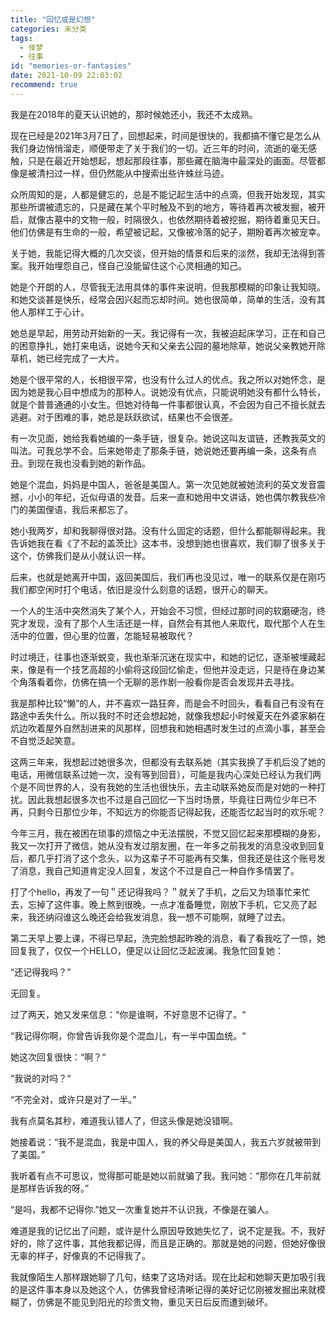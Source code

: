 ```yaml
---
title: "回忆或是幻想"
categories: 未分类
tags:
  - 怿梦
  - 往事
id: "memories-or-fantasies"
date: 2021-10-09 22:03:02
recommend: true
---
```


我是在2018年的夏天认识她的，那时候她还小，我还不太成熟。

现在已经是2021年3月7日了，回想起来，时间是很快的，我都搞不懂它是怎么从我们身边悄悄溜走，顺便带走了关于我们的一切。近三年的时间，流逝的毫无感触，只是在最近开始想起，想起那段往事，那些藏在脑海中最深处的画面。尽管都像是被清扫过一样，但仍然能从中搜索出些许蛛丝马迹。

众所周知的是，人都是健忘的，总是不能记起生活中的点滴，但我开始发现，其实那些所谓被遗忘的，只是藏在某个平时触及不到的地方，等待着再次被发掘，被开启，就像古墓中的文物一般，时隔很久，也依然期待着被挖掘，期待着重见天日。他们仿佛是有生命的一般，希望被记起，又像被冷落的妃子，期盼着再次被宠幸。

关于她，我能记得大概的几次交谈，但开始的情景和后来的淡然，我却无法得到答案。我开始埋怨自己，怪自己没能留住这个心灵相通的知己。

她是个开朗的人，尽管我无法用具体的事件来说明，但我那模糊的印象让我知晓。和她交谈甚是快乐，经常会因兴起而忘却时间。她也很简单，简单的生活，没有其他人那样工于心计。

她总是早起，用劳动开始新的一天。我记得有一次，我被迫起床学习，正在和自己的困意挣扎，她打来电话，说她今天和父亲去公园的墓地除草，她说父亲教她开除草机，她已经完成了一大片。

她是个很平常的人，长相很平常，也没有什么过人的优点。我之所以对她怀念，是因为她是我心目中想成为的那种人。说她没有优点，只能说明她没有都什么特长，就是个普普通通的小女生。但她对待每一件事都很认真，不会因为自己不擅长就去逃避。对于困难的事，她总是跃跃欲试，结果也不会很差。

有一次见面，她给我看她编的一条手链，很复杂。她说这叫友谊链，还教我英文的叫法。可我总学不会。后来她带走了那条手链，她说她还要再编一条，这条有点丑。到现在我也没看到她的新作品。

她是个混血，妈妈是中国人，爸爸是美国人。第一次见她就被她流利的英文发音震撼，小小的年纪，近似母语的发音。后来一直和她用中文讲话，她也偶尔教我些冷门的美国俚语，我后来都忘了。

她小我两岁，却和我聊得很对路。没有什么固定的话题，但什么都能聊得起来。我告诉她我在看《了不起的盖茨比》这本书，没想到她也很喜欢，我们聊了很多关于这个，仿佛我们是从小就认识一样。

后来，也就是她离开中国，返回美国后，我们再也没见过，唯一的联系仅是在刚巧我们都空闲时打个电话，依旧是没什么刻意的话题，很开心的聊天。

一个人的生活中突然消失了某个人，开始会不习惯，但经过那时间的软磨硬泡，终究才发现，没有了那个人生活还是一样，自然会有其他人来取代，取代那个人在生活中的位置，但心里的位置，怎能轻易被取代？

时过境迁，往事也逐渐蜕变，我也渐渐沉迷在现实中，和她的记忆，逐渐被埋藏起来，像是有一个技艺高超的小偷将这段回忆偷走，但他并没走远，只是待在身边某个角落看着你，仿佛在搞一个无聊的恶作剧一般看你是否会发现并去寻找。

我是那种比较“懒”的人，并不喜欢一路狂奔，而是会不时回头，看看自己有没有在路途中丢失什么。所以我时不时还会想起她，就像我想起小时候夏天在外婆家躺在炕边吹着屋外自然刮进来的风那样，回想我和她相遇时发生过的点滴小事，甚至会不自觉泛起笑意。

这两三年来，我想起过她很多次，但都没有去联系她（其实我换了手机后没了她的电话，用微信联系过她一次，没有等到回音），可能是我内心深处已经认为我们两个是不同世界的人，没有我她的生活也很快乐，去主动联系她反而是对她的一种打扰。因此我想起很多次也不过是自己回忆一下当时场景，毕竟往日两位少年已不再，只剩今日那位少年，不知远方的你能否记得起我，还能否忆起当时的欢乐呢？

今年三月，我在被困在琐事的烦恼之中无法摆脱，不觉又回忆起来那模糊的身影，我又一次打开了微信，她从没有发过朋友圈，在一年多之前我发的消息没收到回复后，都几乎打消了这个念头，以为这辈子不可能再有交集，但我还是往这个账号发了消息，我自己知道肯定没人回复，发这个不过是自己一种自作多情罢了。

打了个hello，再发了一句＂还记得我吗？＂就关了手机，之后又为琐事忙来忙去，忘掉了这件事。晚上熬到很晚，一点才准备睡觉，刚放下手机，它又亮了起来，我还纳闷谁这么晚还会给我发消息，我一想不可能啊，就睡了过去。

第二天早上要上课，不得已早起，洗完脸想起昨晚的消息，看了看我吃了一惊，她回复我了，仅仅一个HELLO，便足以让回忆泛起波澜。我急忙回复她：

“还记得我吗？”

无回复。

过了两天，她又发来信息：“你是谁啊，不好意思不记得了。“

“我记得你啊，你曾告诉我你是个混血儿，有一半中国血统。“

她这次回复很快：“啊？“

“我说的对吗？“

“不完全对，或许只是对了一半。”

我有点莫名其秒，难道我认错人了，但这头像是她没错啊。

她接着说：“我不是混血，我是中国人，我的养父母是美国人，我五六岁就被带到了美国。”

我听着有点不可思议，觉得那可能是她以前就骗了我。我问她：“那你在几年前就是那样告诉我的呀。”

“是吗，我都不记得你.”她又一次重复她并不认识我，不像是在骗人。

难道是我的记忆出了问题，或许是什么原因导致她失忆了，说不定是我。不，我好好的，除了这件事，其他我都记得，而且是正确的。那就是她的问题，但她好像很无辜的样子，好像真的不记得我了。

我就像陌生人那样跟她聊了几句，结束了这场对话。现在比起和她聊天更加吸引我的是这件事本身以及她这个人，仿佛我曾经清晰记得的美好记忆刚被发掘出来就模糊了，仿佛是不能见到阳光的珍贵文物，重见天日后反而遭到破坏。